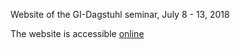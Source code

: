 Website of the GI-Dagstuhl seminar, July 8 - 13, 2018

The website is accessible [online](https://vssp.github.io)
